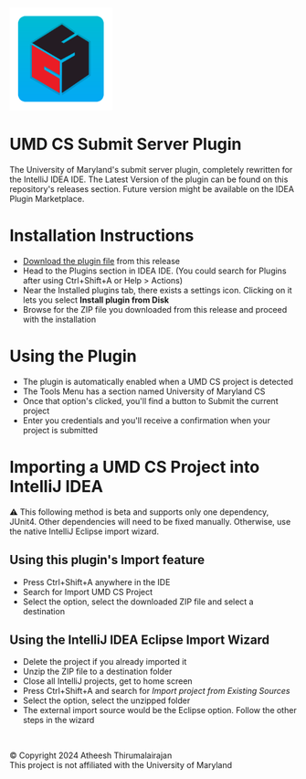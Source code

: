 <img src="https://github.com/candiedoperation/umd-submitserverplugin/blob/4b5d951461c376c711019ebf6ad2bdf5396c1f58/src/main/resources/META-INF/pluginIcon.svg" width=180 height=180 />
<h1>UMD CS Submit Server Plugin</h1>
<p>The University of Maryland's submit server plugin, completely rewritten for the IntelliJ IDEA IDE. The Latest Version of the plugin can be found on this repository's releases section. Future version might be available on the IDEA Plugin Marketplace.</p>

# Installation Instructions

- [Download the plugin file](https://github.com/candiedoperation/umd-submitserverplugin/releases/download/v1.0.3/umd-submitserverplugin-1.0.3.zip) from this release
- Head to the Plugins section in IDEA IDE. (You could search for Plugins after using Ctrl+Shift+A or Help > Actions)
- Near the Installed plugins tab, there exists a settings icon. Clicking on it lets you select **Install plugin from Disk**
- Browse for the ZIP file you downloaded from this release and proceed with the installation

# Using the Plugin

- The plugin is automatically enabled when a UMD CS project is detected
- The Tools Menu has a section named University of Maryland CS
- Once that option's clicked, you'll find a button to Submit the current project
- Enter you credentials and you'll receive a confirmation when your project is submitted

# Importing a UMD CS Project into IntelliJ IDEA
⚠️ This following method is beta and supports only one dependency, JUnit4. Other dependencies will need to be fixed manually. Otherwise, use the native IntelliJ Eclipse import wizard.

## Using this plugin's Import feature

- Press Ctrl+Shift+A anywhere in the IDE
- Search for Import UMD CS Project
- Select the option, select the downloaded ZIP file and select a destination

## Using the IntelliJ IDEA Eclipse Import Wizard

- Delete the project if you already imported it
- Unzip the ZIP file to a destination folder
- Close all IntelliJ projects, get to home screen
- Press Ctrl+Shift+A and search for *Import project from Existing Sources*
- Select the option, select the unzipped folder
- The external import source would be the Eclipse option. Follow the other steps in the wizard

<br/>

© Copyright 2024  Atheesh Thirumalairajan  
This project is not affiliated with the University of Maryland
